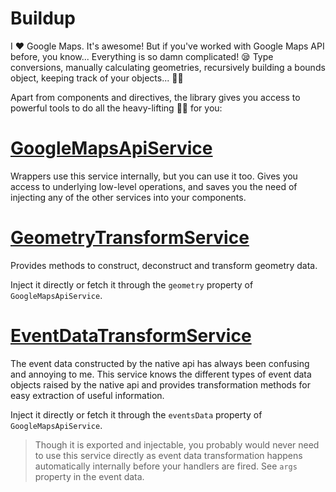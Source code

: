 # Buildup
I ❤ Google Maps. It's awesome! But if you've worked with Google Maps API before, you know... Everything is so damn complicated! 😪 Type conversions, manually calculating geometries, recursively building a bounds object, keeping track of your objects...  🤦‍♂️ 

Apart from components and directives, the library gives you access to powerful tools to do all the heavy-lifting 🏋️‍♂️ for you:

# [GoogleMapsApiService](/Injectable-Services/GoogleMapsApiService)
Wrappers use this service internally, but you can use it too. Gives you access to underlying low-level operations, and saves you the need of injecting any of the other services into your components.

# [GeometryTransformService](/Injectable-Services/GeometryTransformService)
Provides methods to construct, deconstruct and transform geometry data.

Inject it directly or fetch it through the `geometry` property of `GoogleMapsApiService`.

# [EventDataTransformService](/Injectable-Services/EventDataTransformService)
The event data constructed by the native api has always been confusing and annoying to me. This service knows the different types of event data objects raised by the native api and provides transformation methods for easy extraction of useful information.

Inject it directly or fetch it through the `eventsData` property of `GoogleMapsApiService`.

> Though it is exported and injectable, you probably would never need to use this service directly as event data transformation happens automatically internally before your handlers are fired. See `args` property in the event data.